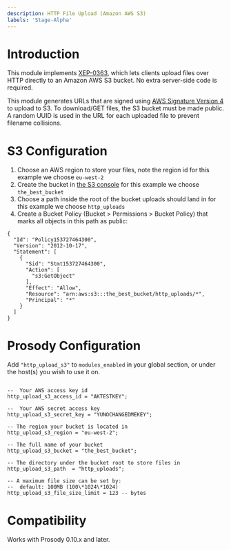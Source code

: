 ```yaml
---
description: HTTP File Upload (Amazon AWS S3)
labels: 'Stage-Alpha'
---
```


Introduction
============

This module implements [XEP-0363](https://xmpp.org/extensions/xep-0363.html),
which lets clients upload files over HTTP directly to an Amazon AWS S3 bucket.
No extra server-side code is required.

This module generates URLs that are signed using [AWS Signature Version
4](https://docs.aws.amazon.com/AmazonS3/latest/API/sigv4-query-string-auth.html)
to upload to S3. To download/GET files, the S3 bucket must be made public. A
random UUID is used in the URL for each uploaded file to prevent filename
collisions.

S3 Configuration
================

1. Choose an AWS region to store your files, note the region id
   for this example we choose `eu-west-2`
2. Create the bucket in [the S3 console](https://s3.console.aws.amazon.com/s3/buckets/)
   for this example we choose `the_best_bucket`
3. Choose a path inside the root of the bucket uploads should land in
   for this example we choose `http_uploads`
4. Create a Bucket Policy (Bucket > Permissions > Bucket Policy) that marks all objects in this path as public:
```{.json}
{
  "Id": "Policy153727464300",
  "Version": "2012-10-17",
  "Statement": [
    {
      "Sid": "Stmt153727464300",
      "Action": [
        "s3:GetObject"
      ],
      "Effect": "Allow",
      "Resource": "arn:aws:s3:::the_best_bucket/http_uploads/*",
      "Principal": "*"
    }
  ]
}
```


Prosody Configuration
=====================

Add `"http_upload_s3"` to `modules_enabled` in your global section, or under the host(s) you wish
to use it on.

``` {.lua}

--  Your AWS access key id
http_upload_s3_access_id = "AKTESTKEY";

--  Your AWS secret access key
http_upload_s3_secret_key = "YUNOCHANGEDMEKEY";

-- The region your bucket is located in
http_upload_s3_region = "eu-west-2";

-- The full name of your bucket
http_upload_s3_bucket = "the_best_bucket";

-- The directory under the bucket root to store files in
http_upload_s3_path  = "http_uploads";

-- A maximum file size can be set by:
--  default: 100MB (100\*1024\*1024)
http_upload_s3_file_size_limit = 123 -- bytes
```


Compatibility
=============

Works with Prosody 0.10.x and later.

